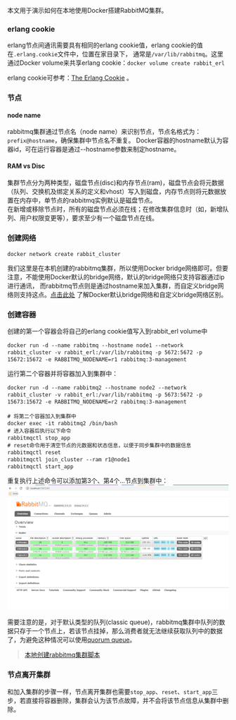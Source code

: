 本文用于演示如何在本地使用Docker搭建RabbitMQ集群。

### erlang cookie
erlang节点间通讯需要具有相同的erlang cookie值，erlang cookie的值在`.erlang.cookie`文件中，位置在家目录下，
通常是`/var/lib/rabbitmq`。这里通过Docker volume来共享erlang cookie：```docker volume create rabbit_erl```

erlang cookie可参考：[The Erlang Cookie](https://www.rabbitmq.com/clustering.html#erlang-cookie) 。

### 节点
#### node name
rabbitmq集群通过节点名（node name）来识别节点，节点名格式为：`prefix@hostname`，确保集群中节点名不重复。
Docker容器的hostname默认为容器id，可在运行容器是通过--hostname参数来制定hostname。

#### RAM vs Disc
集群节点分为两种类型，磁盘节点(disc)和内存节点(ram)，磁盘节点会将元数据（队列、交换机及绑定关系的定义和vhost）写入到磁盘，内存节点则将元数据放置在内存中，单节点的rabbitmq实例默认是磁盘节点。  
在新增或移除节点时，所有的磁盘节点必须在线；在修改集群信息时（如，新增队列、用户权限变更等），要求至少有一个磁盘节点在线。

### 创建网络
```docker network create rabbit_cluster```

我们这里是在本机创建的rabbitmq集群，所以使用Docker bridge网络即可。但要注意，不能使用Docker默认的bridge网络，默认的bridge网络只支持容器通过ip进行通讯，
而rabbitmq节点则是通过hostname来加入集群，而自定义bridge网络则支持这点。[点击此处](https://docs.docker.com/network/bridge/#differences-between-user-defined-bridges-and-the-default-bridge) 了解Docker默认bridge网络和自定义bridge网络区别。

### 创建容器
创建的第一个容器会将自己的erlang cookie值写入到rabbit_erl volume中
```shell
docker run -d --name rabbitmq --hostname node1 --network rabbit_cluster -v rabbit_erl:/var/lib/rabbitmq -p 5672:5672 -p 15672:15672 -e RABBITMQ_NODENAME=r1 rabbitmq:3-management
```

运行第二个容器并将容器加入到集群中：
```shell
docker run -d --name rabbitmq2 --hostname node2 --network rabbit_cluster -v rabbit_erl:/var/lib/rabbitmq -p 5673:5672 -p 15673:15672 -e RABBITMQ_NODENAME=r2 rabbitmq:3-management

# 将第二个容器加入到集群中
docker exec -it rabbitmq2 /bin/bash
# 进入容器后执行以下命令
rabbitmqctl stop_app
# reset命令用于清空节点的元数据和状态信息，以便于同步集群中的数据信息
rabbitmqctl reset
rabbitmqctl join_cluster --ram r1@node1
rabbitmqctl start_app
```
重复执行上述命令可以添加第3个、第4个...节点到集群中：
![](./imgs/rabbitmq_cluster_nodes.png)

需要注意的是，对于默认类型的队列(classic queue)，rabbitmq集群中队列的数据只存于一个节点上，若该节点挂掉，那么消费者就无法继续获取队列中的数据了，为避免这种情况可以使用[quorum queue](https://www.rabbitmq.com/quorum-queues.html)。



>  [本地创建rabbitmq集群脚本](./rabbit_cluster.sh)

### 节点离开集群
和加入集群的步骤一样，节点离开集群也需要`stop_app`、`reset`、`start_app`三步，若直接将容器删除，集群会认为该节点故障，并不会将该节点信息从集群中删除。
